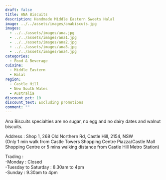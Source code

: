 ```yaml
---
draft: false
title: ANA Biscuits
description: Handmade Middle Eastern Sweets Halal
image: ../../assets/images/anabiscuts.jpg
images:
  - ../../assets/images/ana.jpg
  - ../../assets/images/ana1.jpg
  - ../../assets/images/ana2.jpg
  - ../../assets/images/ana3.jpg
  - ../../assets/images/ana4.jpg
categories:
  - Food & Beverage
cuisine:
  - Middle Eastern
  - Halal
region:
  - Castle Hill
  - New South Wales
  - Australia
discount_pct: 10
discount_text: Excluding promotions
comment: ""
---
```

Ana Biscuits specialties are no sugar, no egg and no dairy dates and walnut biscuits.

Address : Shop 1, 268 Old Northern Rd, Castle Hill, 2154, NSW\
(Only 1 min walk from Castle Towers Shopping Centre Piazza/Castle Mall Shopping Centre or 5 mins walking distance from Castle Hill Metro Station)

Trading : \
-Monday : Closed\
-Tuesday to Saturday : 8.30am to 4pm\
-Sunday : 9.30am to 4pm

